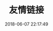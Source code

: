 ---
title: 友情链接
date: 2018-06-07 22:17:49
type: 'link'
top_img: 'linear-gradient(135deg, #7BC87B, #4CAF50, #009688)'
comments: false
random: true
---